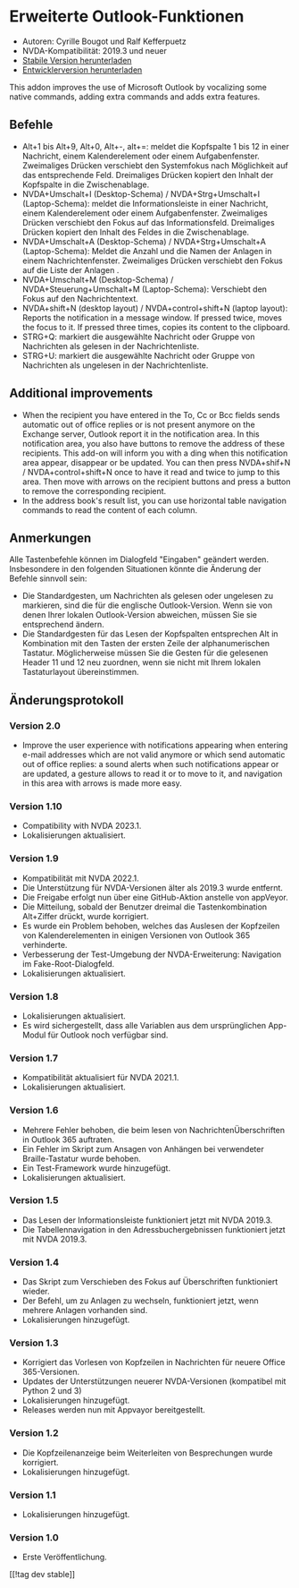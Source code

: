 # Erweiterte Outlook-Funktionen #

* Autoren: Cyrille Bougot und Ralf Kefferpuetz
* NVDA-Kompatibilität: 2019.3 und neuer
* [Stabile Version herunterladen][1]
* [Entwicklerversion herunterladen][2]

This addon improves the use of Microsoft Outlook by vocalizing some native
commands, adding extra commands and adds extra features.

## Befehle

* Alt+1 bis Alt+9, Alt+0, Alt+-, alt+=: meldet die Kopfspalte 1 bis 12 in
  einer Nachricht, einem Kalenderelement oder einem
  Aufgabenfenster. Zweimaliges Drücken verschiebt den Systemfokus nach
  Möglichkeit auf das entsprechende Feld. Dreimaliges Drücken kopiert den
  Inhalt der Kopfspalte in die Zwischenablage.
* NVDA+Umschalt+I (Desktop-Schema) / NVDA+Strg+Umschalt+I (Laptop-Schema):
  meldet die Informationsleiste in einer Nachricht, einem Kalenderelement
  oder einem Aufgabenfenster. Zweimaliges Drücken verschiebt den Fokus auf
  das Informationsfeld. Dreimaliges Drücken kopiert den Inhalt des Feldes in
  die Zwischenablage.
* NVDA+Umschalt+A (Desktop-Schema)  / NVDA+Strg+Umschalt+A (Laptop-Schema):
  Meldet die Anzahl und die Namen der Anlagen in einem
  Nachrichtenfenster. Zweimaliges Drücken verschiebt den Fokus auf die Liste
  der Anlagen .
* NVDA+Umschalt+M (Desktop-Schema) / NVDA+Steuerung+Umschalt+M
  (Laptop-Schema): Verschiebt den Fokus auf den Nachrichtentext.
* NVDA+shift+N (desktop layout) / NVDA+control+shift+N (laptop layout):
  Reports the notification in a message window. If pressed twice, moves the
  focus to it. If pressed three times, copies its content to the clipboard.
* STRG+Q: markiert die ausgewählte Nachricht oder Gruppe von Nachrichten als
  gelesen in der Nachrichtenliste.
* STRG+U: markiert die ausgewählte Nachricht oder Gruppe von Nachrichten als
  ungelesen in der Nachrichtenliste.

## Additional improvements

* When the recipient you have entered in the To, Cc or Bcc fields sends
  automatic out of office replies or is not present anymore on the Exchange
  server, Outlook report it in the notification area. In this notification
  area, you also have buttons to remove the address of these recipients.
  This add-on will inform you with a ding when this notification area
  appear, disappear or be updated. You can then press NVDA+shif+N /
  NVDA+control+shift+N once to have it read and twice to jump to this
  area. Then move with arrows on the recipient buttons and press a button to
  remove the corresponding recipient.
* In the address book's result list, you can use horizontal table navigation
  commands to read the content of each column.
  
## Anmerkungen

Alle Tastenbefehle können im Dialogfeld "Eingaben" geändert
werden. Insbesondere in den folgenden Situationen könnte die Änderung der
Befehle sinnvoll sein:

* Die Standardgesten, um Nachrichten als gelesen oder ungelesen zu
  markieren, sind die für die englische Outlook-Version. Wenn sie von denen
  Ihrer lokalen Outlook-Version abweichen, müssen Sie sie entsprechend
  ändern.
* Die Standardgesten für das Lesen der Kopfspalten entsprechen Alt in
  Kombination mit den Tasten der ersten Zeile der alphanumerischen
  Tastatur. Möglicherweise müssen Sie die Gesten für die gelesenen Header 11
  und 12 neu zuordnen, wenn sie nicht mit Ihrem lokalen Tastaturlayout
  übereinstimmen.

## Änderungsprotokoll

### Version 2.0

* Improve the user experience with notifications appearing when entering
  e-mail addresses which are not valid anymore or which send automatic out
  of office replies: a sound alerts when such notifications appear or are
  updated, a gesture allows to read it or to move to it, and navigation in
  this area with arrows is made more easy.

### Version 1.10

* Compatibility with NVDA 2023.1.
* Lokalisierungen aktualisiert.

### Version 1.9

* Kompatibilität mit NVDA 2022.1.
* Die Unterstützung für NVDA-Versionen älter als 2019.3 wurde entfernt.
* Die Freigabe erfolgt nun über eine GitHub-Aktion anstelle von appVeyor.
* Die Mitteilung, sobald der Benutzer dreimal die Tastenkombination
  Alt+Ziffer drückt, wurde korrigiert.
* Es wurde ein Problem behoben, welches das Auslesen der Kopfzeilen von
  Kalenderelementen in einigen Versionen von Outlook 365 verhinderte.
* Verbesserung der Test-Umgebung der NVDA-Erweiterung: Navigation im
  Fake-Root-Dialogfeld.
* Lokalisierungen aktualisiert.

### Version 1.8

* Lokalisierungen aktualisiert.
* Es wird sichergestellt, dass alle Variablen aus dem ursprünglichen
  App-Modul für Outlook noch verfügbar sind.

### Version 1.7

* Kompatibilität aktualisiert für NVDA 2021.1.
* Lokalisierungen aktualisiert.

### Version 1.6

* Mehrere Fehler behoben, die beim lesen von NachrichtenÜberschriften in
  Outlook 365 auftraten.
* Ein Fehler im Skript zum Ansagen von Anhängen bei verwendeter
  Braille-Tastatur wurde behoben.
* Ein Test-Framework wurde hinzugefügt.
* Lokalisierungen aktualisiert.

### Version 1.5

* Das Lesen der Informationsleiste funktioniert jetzt mit NVDA 2019.3.
* Die Tabellennavigation in den Adressbuchergebnissen funktioniert jetzt mit
  NVDA 2019.3.

### Version 1.4

* Das Skript zum Verschieben des Fokus auf Überschriften funktioniert
  wieder.
* Der Befehl, um zu Anlagen zu wechseln, funktioniert jetzt, wenn mehrere
  Anlagen vorhanden sind.
* Lokalisierungen hinzugefügt.

### Version 1.3

* Korrigiert das Vorlesen von Kopfzeilen in Nachrichten für neuere Office
  365-Versionen.
* Updates der Unterstützungen neuerer NVDA-Versionen (kompatibel mit Python
  2 und 3)
* Lokalisierungen hinzugefügt.
* Releases werden nun mit Appvayor bereitgestellt.

### Version 1.2

* Die Kopfzeilenanzeige beim Weiterleiten von Besprechungen wurde
  korrigiert.
* Lokalisierungen hinzugefügt.

### Version 1.1

* Lokalisierungen hinzugefügt.

### Version 1.0

* Erste Veröffentlichung.

[[!tag dev stable]]

[1]: https://addons.nvda-project.org/files/get.php?file=outlookextended

[2]: https://addons.nvda-project.org/files/get.php?file=outlookextended-dev
